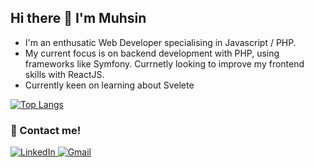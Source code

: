 ## Hi there 👋 I'm Muhsin
- I'm an enthusatic Web Developer specialising in Javascript / PHP.  
- My current focus is on backend development with PHP, using frameworks like Symfony. Currnetly looking to improve my frontend skills with ReactJS. 
- Currently keen on learning about Svelete 

[![Top Langs](https://github-readme-stats.vercel.app/api/top-langs/?username=muhsink99&layout=compact&theme=dark)](https://github.com/anuraghazra/github-readme-stats)


### 🤝 Contact me! 
<a href="https://www.linkedin.com/in/muhsin-kumbay"><img alt="LinkedIn" src="https://img.shields.io/badge/linkedin%20-%230077B5.svg?&style=for-the-badge&logo=linkedin&logoColor=white"/>
<a href="mailto:kumbaymuhsin@gmail.com"><img alt="Gmail" src="https://img.shields.io/badge/Gmail-D14836?style=for-the-badge&logo=gmail&logoColor=white" /></a>

<!--
**muhsink99/muhsink99** is a ✨ _special_ ✨ repository because its `README.md` (this file) appears on your GitHub profile.

Here are some ideas to get you started:

- 🔭 I’m currently working on ...
- 🌱 I’m currently learning ...
- 👯 I’m looking to collaborate on ...
- 🤔 I’m looking for help with ...
- 💬 Ask me about ...
- 📫 How to reach me: ...
- 😄 Pronouns: ...
- ⚡ Fun fact: ...
-->

